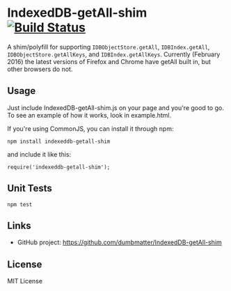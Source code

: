 # IndexedDB-getAll-shim [![Build Status](https://travis-ci.org/dumbmatter/IndexedDB-getAll-shim.svg?branch=master)](https://travis-ci.org/dumbmatter/IndexedDB-getAll-shim)

A shim/polyfill for supporting `IDBObjectStore.getAll`, `IDBIndex.getAll`, `IDBObjectStore.getAllKeys`, and `IDBIndex.getAllKeys`. Currently (February 2016) the latest versions of Firefox and Chrome have getAll built in, but other browsers do not.

## Usage

Just include IndexedDB-getAll-shim.js on your page and you're good to go. To see an example of how it works, look in example.html.

If you're using CommonJS, you can install it through npm:

    npm install indexeddb-getall-shim

and include it like this:

    require('indexeddb-getall-shim');

## Unit Tests

    npm test

## Links

* GitHub project: https://github.com/dumbmatter/IndexedDB-getAll-shim

## License

MIT License